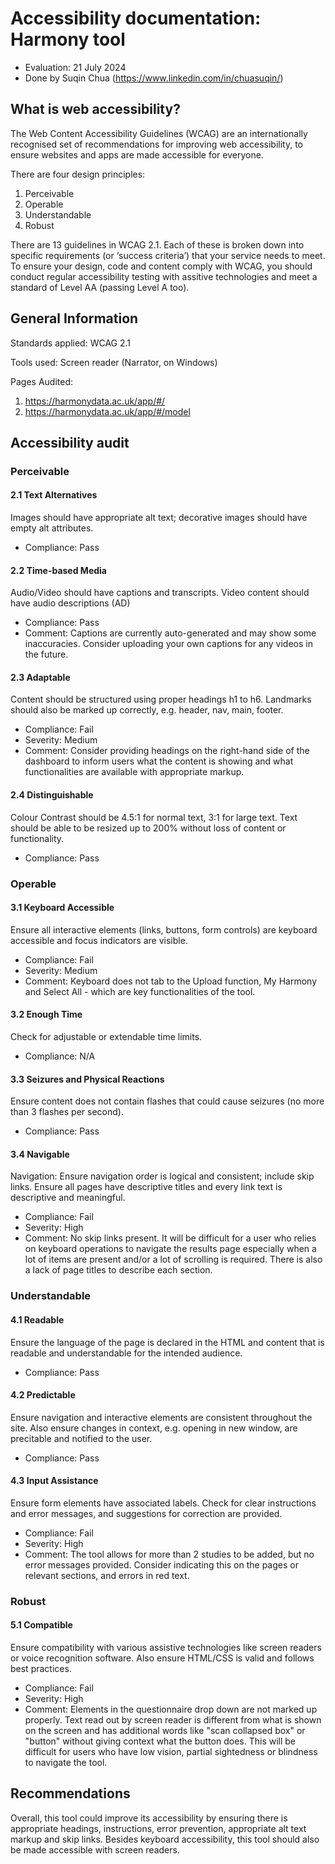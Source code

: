 # Accessibility documentation: Harmony tool
- Evaluation: 21 July 2024
- Done by Suqin Chua (https://www.linkedin.com/in/chuasuqin/)

## What is web accessibility?
The Web Content Accessibility Guidelines (WCAG) are an internationally recognised set of recommendations for improving web accessibility, to ensure websites and apps are made accessible for everyone.

There are four design principles:
1. Perceivable
2. Operable
3. Understandable
4. Robust

There are 13 guidelines in WCAG 2.1. Each of these is broken down into specific requirements (or ‘success criteria’) that your service needs to meet. To ensure your design, code and content comply with WCAG, you should conduct regular accessibility testing with assitive technologies and meet a standard of Level AA (passing Level A too).

## General Information
Standards applied: WCAG 2.1

Tools used: Screen reader (Narrator, on Windows)

Pages Audited:
1. https://harmonydata.ac.uk/app/#/
2. https://harmonydata.ac.uk/app/#/model

## Accessibility audit
### Perceivable
#### 2.1 Text Alternatives
Images should have appropriate alt text; decorative images should have empty alt attributes.
- Compliance: Pass
#### 2.2 Time-based Media
Audio/Video should have captions and transcripts. Video content should have audio descriptions (AD)
- Compliance: Pass
- Comment: Captions are currently auto-generated and may show some inaccuracies. Consider uploading your own captions for any videos in the future.
#### 2.3 Adaptable
Content should be structured using proper headings h1 to h6. Landmarks should also be marked up correctly, e.g. header, nav, main, footer.
- Compliance: Fail
- Severity: Medium
- Comment: Consider providing headings on the right-hand side of the dashboard to inform users what the content is showing and what functionalities are available with appropriate markup.
#### 2.4 Distinguishable
Colour Contrast should be 4.5:1 for normal text, 3:1 for large text. Text should be able to be resized up to 200% without loss of content or functionality.
- Compliance: Pass

### Operable
#### 3.1 Keyboard Accessible
Ensure all interactive elements (links, buttons, form controls) are keyboard accessible and focus indicators are visible.
- Compliance: Fail
- Severity: Medium
- Comment: Keyboard does not tab to the Upload function, My Harmony and Select All - which are key functionalities of the tool.
#### 3.2 Enough Time
Check for adjustable or extendable time limits.
- Compliance: N/A
#### 3.3 Seizures and Physical Reactions
Ensure content does not contain flashes that could cause seizures (no more than 3 flashes per second).
- Compliance: Pass

#### 3.4 Navigable
Navigation: Ensure navigation order is logical and consistent; include skip links. Ensure all pages have descriptive titles and every link text is descriptive and meaningful.
- Compliance: Fail
- Severity: High
- Comment: No skip links present. It will be difficult for a user who relies on keyboard operations to navigate the results page especially when a lot of items are present and/or a lot of scrolling is required. There is also a lack of page titles to describe each section.

### Understandable
#### 4.1 Readable
Ensure the language of the page is declared in the HTML and content that is readable and understandable for the intended audience.
- Compliance: Pass
#### 4.2 Predictable
Ensure navigation and interactive elements are consistent throughout the site. Also ensure changes in context, e.g. opening in new window, are precitable and notified to the user.
- Compliance: Pass
#### 4.3 Input Assistance
Ensure form elements have associated labels. Check for clear instructions and error messages, and suggestions for correction are provided.
- Compliance: Fail
- Severity: High
- Comment: The tool allows for more than 2 studies to be added, but no error messages provided. Consider indicating this on the pages or relevant sections, and errors in red text.

### Robust
#### 5.1 Compatible
Ensure compatibility with various assistive technologies like screen readers or voice recognition software. Also ensure HTML/CSS is valid and follows best practices.
- Compliance: Fail
- Severity: High
- Comment: Elements in the questionnaire drop down are not marked up properly. Text read out by screen reader is different from what is shown on the screen and has additional words like "scan collapsed box" or "button" without giving context what the button does. This will be difficult for users who have low vision, partial sightedness or blindness to navigate the tool.

## Recommendations
Overall, this tool could improve its accessibility by ensuring there is appropriate headings, instructions, error prevention, appropriate alt text markup and skip links. Besides keyboard accessibility, this tool should also be made accessible with screen readers.
